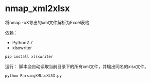 # nmap_xml2xlsx
将nmap -oX导出的xml文件解析为Excel表格

依赖：
- Python2.7
- xlsxwriter
``` cmd
pip install xlsxwriter
```

运行：
脚本会自动读取当前目录下的所有xml文件，并输出同名的xlsx文件。
``` shell
python ParsingXMLtoXLSX.py
```

